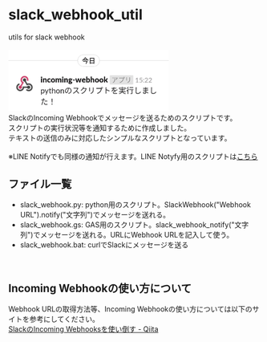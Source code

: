# slack_webhook_util
utils for slack webhook<br>
<br>
<img src="https://raw.githubusercontent.com/matyalatte/slack_webhook_util/main/image.png" width="320px"><br>
SlackのIncoming Webhookでメッセージを送るためのスクリプトです。<br>
スクリプトの実行状況等を通知するために作成しました。<br>
テキストの送信のみに対応したシンプルなスクリプトとなっています。<br>
<br>
※LINE Notifyでも同様の通知が行えます。LINE Notyfy用のスクリプトは<a href="https://github.com/matyalatte/line_notify_util">こちら</a><br>

## ファイル一覧
- slack_webhook.py: python用のスクリプト。SlackWebhook("Webhook URL").notify("文字列")でメッセージを送れる。
- slack_webhook.gs: GAS用のスクリプト。slack_webhook_notify("文字列")でメッセージを送れる。URLにWebhook URLを記入して使う。
- slack_webhook.bat: curlでSlackにメッセージを送る
<br>

## Incoming Webhookの使い方について
Webhook URLの取得方法等、Incoming Webhookの使い方については以下のサイトを参考にしてください。<br>
<a href="https://qiita.com/ik-fib/items/b4a502d173a22b3947a0">
SlackのIncoming Webhooksを使い倒す - Qiita
</a>
